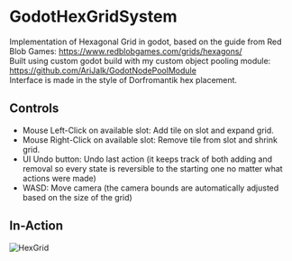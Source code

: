 # GodotHexGridSystem

Implementation of Hexagonal Grid in godot, based on the guide from Red Blob Games: https://www.redblobgames.com/grids/hexagons/</br>
Built using custom godot build with my custom object pooling module: https://github.com/AriJalk/GodotNodePoolModule</br>
Interface is made in the style of Dorfromantik hex placement.</br>

## Controls

* Mouse Left-Click on available slot: Add tile on slot and expand grid.
* Mouse Right-Click on available slot: Remove tile from slot and shrink grid.
* UI Undo button: Undo last action (it keeps track of both adding and removal so every state is reversible to the starting one no matter what actions were made)
* WASD: Move camera (the camera bounds are automatically adjusted based on the size of the grid)

## In-Action

![HexGrid](ReadmeImages/HexGrid.gif)</br>
